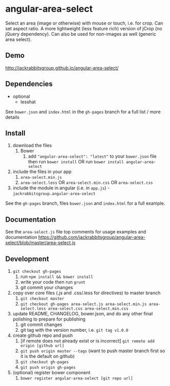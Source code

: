 # angular-area-select

Select an area (image or otherwise) with mouse or touch, i.e. for crop. Can set aspect ratio.
A more lightweight (less feature rich) version of jCrop (no jQuery dependency). Can also be used for non-images as well (generic area select).

## Demo
http://jackrabbitsgroup.github.io/angular-area-select/

## Dependencies
- optional
	- lesshat

See `bower.json` and `index.html` in the `gh-pages` branch for a full list / more details

## Install
1. download the files
	1. Bower
		1. add `"angular-area-select": "latest"` to your `bower.json` file then run `bower install` OR run `bower install angular-area-select`
2. include the files in your app
	1. `area-select.min.js`
	2. `area-select.less` OR `area-select.min.css` OR `area-select.css`
3. include the module in angular (i.e. in `app.js`) - `jackrabbitsgroup.angular-area-select`

See the `gh-pages` branch, files `bower.json` and `index.html` for a full example.


## Documentation
See the `area-select.js` file top comments for usage examples and documentation
https://github.com/jackrabbitsgroup/angular-area-select/blob/master/area-select.js


## Development

1. `git checkout gh-pages`
	1. run `npm install && bower install`
	2. write your code then run `grunt`
	3. git commit your changes
2. copy over core files (.js and .css/.less for directives) to master branch
	1. `git checkout master`
	2. `git checkout gh-pages area-select.js area-select.min.js area-select.less area-select.css area-select.min.css`
3. update README, CHANGELOG, bower.json, and do any other final polishing to prepare for publishing
	1. git commit changes
	2. git tag with the version number, i.e. `git tag v1.0.0`
4. create github repo and push
	1. [if remote does not already exist or is incorrect] `git remote add origin [github url]`
	2. `git push origin master --tags` (want to push master branch first so it is the default on github)
	3. `git checkout gh-pages`
	4. `git push origin gh-pages`
5. (optional) register bower component
	1. `bower register angular-area-select [git repo url]`
